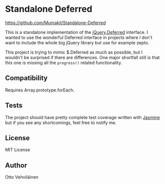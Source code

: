 # Standalone Deferred

https://github.com/Mumakil/Standalone-Deferred

This is a standalone implementation of the [jQuery.Deferred](http://api.jquery.com/category/deferred-object/) interface. I wanted to use the wonderful Deferred interface in projects where I don't want to include the whole big jQuery library but use for example zepto. 

This project is trying to mimic $.Deferred as much as possible, but I wouldn't be surprised if there are differences. One major shortfall still is that this one is missing all the `progress()` related functionality.

## Compatibility

Requires Array.prototype.forEach.

## Tests

The project should have pretty complete test coverage written with [Jasmine](http://pivotal.github.com/jasmine/) but if you see any shortcomings, feel free to notify me.

## License

MIT License

## Author

Otto Vehviläinen